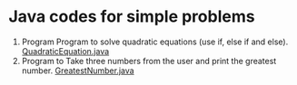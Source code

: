 # Java codes for simple problems 

1. Program Program to solve quadratic equations (use if, else if and else). [QuadraticEquation.java](https://github.com/Pavithra369/javaprograms/blob/main/QuadraticEquation.java)
2. Program to Take three numbers from the user and print the greatest number. [GreatestNumber.java](https://github.com/Pavithra369/javaprograms/blob/main/GreatestNumber.java)

